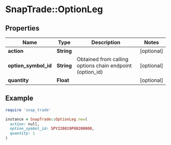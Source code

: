 # SnapTrade::OptionLeg

## Properties

| Name | Type | Description | Notes |
| ---- | ---- | ----------- | ----- |
| **action** | **String** |  | [optional] |
| **option_symbol_id** | **String** | Obtained from calling options chain endpoint (option_id) | [optional] |
| **quantity** | **Float** |  | [optional] |

## Example

```ruby
require 'snap_trade'

instance = SnapTrade::OptionLeg.new(
  action: null,
  option_symbol_id: SPY220819P00200000,
  quantity: 1
)
```

